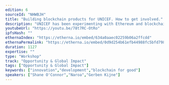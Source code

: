 ```yaml
---
edition: 6
sourceId: "NHWBJH"
title: "Building blockchain products for UNICEF. How to get involved."
description: "UNICEF has been experimenting with Ethereum and blockchain for several years. Examples of the solutions they've built include the UNICEF cryptofund (the first crypto denominated fund in the UN), Patchwork kingdoms (the largest UN's NFT for good collection) or staking as financing tool. Do you want be part of this journey? Come to the session and learn more about the solutions (architecture, tech stack, deployment process) and understand how you can help."
youtubeUrl: "https://youtu.be/78t7RC-OtRo"
ipfsHash: ""
ethernaIndex: "https://etherna.io/embed/634a0aaec02259b06a2ffcdd"
ethernaPermalink: "https://etherna.io/embed/0d9d254b61efb44988fc5bfd79875c60963eebd1954ec90d88ec83bd45227b77"
duration: 1127
expertise: ""
type: "Workshop"
track: "Opportunity & Global Impact"
tags: ["Opportunity & Global Impact"]
keywords: ["innovation","development","blockchain for good"]
speakers: ["Shane O'Connor","Naroa","Gerben Kijne"]
---
```


